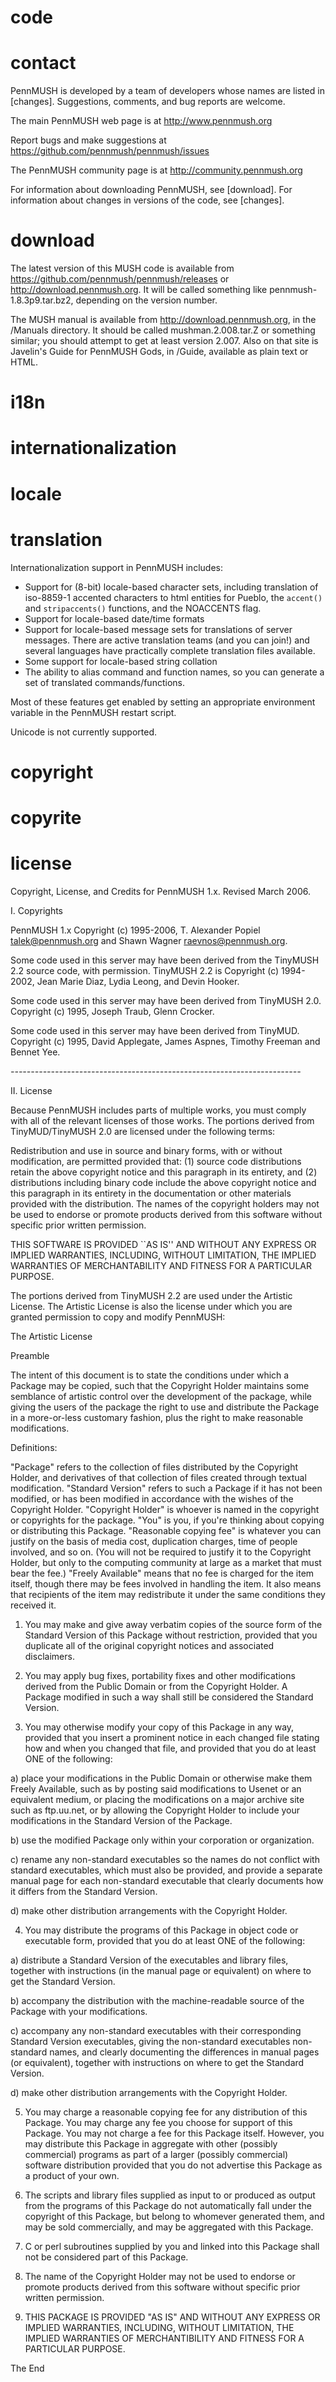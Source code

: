 # code

# contact
PennMUSH is developed by a team of developers whose names are listed in [changes]. Suggestions, comments, and bug reports are welcome.

The main PennMUSH web page is at http://www.pennmush.org

Report bugs and make suggestions at https://github.com/pennmush/pennmush/issues

The PennMUSH community page is at http://community.pennmush.org

For information about downloading PennMUSH, see [download].
For information about changes in versions of the code, see [changes].

# download
The latest version of this MUSH code is available from https://github.com/pennmush/pennmush/releases or http://download.pennmush.org. It will be called something like pennmush-1.8.3p9.tar.bz2, depending on the version number.

The MUSH manual is available from http://download.pennmush.org, in the /Manuals directory. It should be called mushman.2.008.tar.Z or something similar; you should attempt to get at least version 2.007. Also on that site is Javelin's Guide for PennMUSH Gods, in /Guide, available as plain text or
HTML.

# i18n

# internationalization

# locale

# translation
Internationalization support in PennMUSH includes:
* Support for (8-bit) locale-based character sets, including translation of iso-8859-1 accented characters to html entities for Pueblo, the `accent()` and `stripaccents()` functions, and the NOACCENTS flag.
* Support for locale-based date/time formats
* Support for locale-based message sets for translations of server messages. There are active translation teams (and you can join!) and several languages have practically complete translation files available.
* Some support for locale-based string collation
* The ability to alias command and function names, so you can generate a set of translated commands/functions.

Most of these features get enabled by setting an appropriate environment variable in the PennMUSH restart script.

Unicode is not currently supported.

# copyright

# copyrite

# license
Copyright, License, and Credits for PennMUSH 1.x. Revised March 2006.

I. Copyrights

PennMUSH 1.x
Copyright (c) 1995-2006, T. Alexander Popiel <talek@pennmush.org> and Shawn Wagner <raevnos@pennmush.org>.

Some code used in this server may have been derived from the TinyMUSH 2.2 source code, with permission. TinyMUSH 2.2 is Copyright (c) 1994-2002, Jean Marie Diaz, Lydia Leong, and Devin Hooker.

Some code used in this server may have been derived from TinyMUSH 2.0. Copyright (c) 1995, Joseph Traub, Glenn Crocker.

Some code used in this server may have been derived from TinyMUD. Copyright (c) 1995, David Applegate, James Aspnes, Timothy Freeman and Bennet Yee.

 *------------------------------------------------------------------------*

II. License

Because PennMUSH includes parts of multiple works, you must comply with all of the relevant licenses of those works. The portions derived from TinyMUD/TinyMUSH 2.0 are licensed under the following terms:

  Redistribution and use in source and binary forms, with or without
  modification, are permitted provided that: (1) source code distributions
  retain the above copyright notice and this paragraph in its entirety, and
  (2) distributions including binary code include the above copyright
  notice and this paragraph in its entirety in the documentation or other
  materials provided with the distribution.  The names of the copyright
  holders may not be used to endorse or promote products derived from
  this software without specific prior written permission.

  THIS SOFTWARE IS PROVIDED ``AS IS'' AND WITHOUT ANY EXPRESS OR IMPLIED
  WARRANTIES, INCLUDING, WITHOUT LIMITATION, THE IMPLIED WARRANTIES OF
  MERCHANTABILITY AND FITNESS FOR A PARTICULAR PURPOSE.

The portions derived from TinyMUSH 2.2 are used under the Artistic License. The Artistic License is also the license under which you are granted permission to copy and modify PennMUSH:

The Artistic License

Preamble

The intent of this document is to state the conditions under which a
Package may be copied, such that the Copyright Holder maintains some
semblance of artistic control over the development of the package,
while giving the users of the package the right to use and distribute
the Package in a more-or-less customary fashion, plus the right to make
reasonable modifications.

Definitions:

"Package" refers to the collection of files distributed by the Copyright
Holder, and derivatives of that collection of files created through
textual modification.
"Standard Version" refers to such a Package if it has not been modified,
or has been modified in accordance with the wishes of the Copyright
Holder.
"Copyright Holder" is whoever is named in the copyright or copyrights
for the package.
"You" is you, if you're thinking about copying or distributing this Package.
"Reasonable copying fee" is whatever you can justify on the basis of media
cost, duplication charges, time of people involved, and so on. (You will
not be required to justify it to the Copyright Holder, but only to the
computing community at large as a market that must bear the fee.)
"Freely Available" means that no fee is charged for the item itself,
though there may be fees involved in handling the item. It also means
that recipients of the item may redistribute it under the same conditions
they received it.

1. You may make and give away verbatim copies of the source form of the
Standard Version of this Package without restriction, provided that
you duplicate all of the original copyright notices and associated
disclaimers.

2. You may apply bug fixes, portability fixes and other modifications
derived from the Public Domain or from the Copyright Holder. A Package
modified in such a way shall still be considered the Standard Version.

3. You may otherwise modify your copy of this Package in any way, provided
that you insert a prominent notice in each changed file stating how and
when you changed that file, and provided that you do at least ONE of
the following:

 a) place your modifications in the Public Domain or otherwise make them
 Freely Available, such as by posting said modifications to Usenet or an
 equivalent medium, or placing the modifications on a major archive site
 such as ftp.uu.net, or by allowing the Copyright Holder to include your
 modifications in the Standard Version of the Package.

 b) use the modified Package only within your corporation or organization.

 c) rename any non-standard executables so the names do not conflict with
 standard executables, which must also be provided, and provide a separate
 manual page for each non-standard executable that clearly documents how
 it differs from the Standard Version.

 d) make other distribution arrangements with the Copyright Holder.

4. You may distribute the programs of this Package in object code or
executable form, provided that you do at least ONE of the following:

 a) distribute a Standard Version of the executables and library files,
 together with instructions (in the manual page or equivalent) on where
 to get the Standard Version.

 b) accompany the distribution with the machine-readable source of the
 Package with your modifications.

 c) accompany any non-standard executables with their corresponding
 Standard Version executables, giving the non-standard executables
 non-standard names, and clearly documenting the differences in manual
 pages (or equivalent), together with instructions on where to get the
 Standard Version.

 d) make other distribution arrangements with the Copyright Holder.

5. You may charge a reasonable copying fee for any distribution of
this Package. You may charge any fee you choose for support of this
Package. You may not charge a fee for this Package itself. However, you
may distribute this Package in aggregate with other (possibly commercial)
programs as part of a larger (possibly commercial) software distribution
provided that you do not advertise this Package as a product of your own.

6. The scripts and library files supplied as input to or produced as
output from the programs of this Package do not automatically fall under
the copyright of this Package, but belong to whomever generated them,
and may be sold commercially, and may be aggregated with this Package.

7. C or perl subroutines supplied by you and linked into this Package
shall not be considered part of this Package.

8. The name of the Copyright Holder may not be used to endorse or
promote products derived from this software without specific prior
written permission.

9. THIS PACKAGE IS PROVIDED "AS IS" AND WITHOUT ANY EXPRESS OR IMPLIED
WARRANTIES, INCLUDING, WITHOUT LIMITATION, THE IMPLIED WARRANTIES OF
MERCHANTIBILITY AND FITNESS FOR A PARTICULAR PURPOSE.

The End
